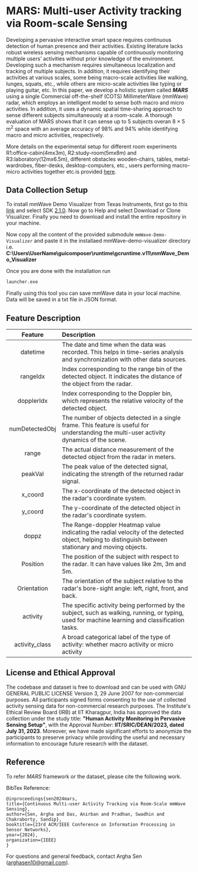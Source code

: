 # MARS: Multi-user Activity tracking via Room-scale Sensing

Developing a pervasive interactive smart space requires continuous detection of human presence and their activities. Existing literature lacks robust wireless sensing mechanisms capable of continuously monitoring multiple users’ activities without prior knowledge of the environment. Developing such a mechanism requires simultaneous localization and tracking of multiple subjects. In addition, it requires identifying their activities at various scales, some being macro-scale activities like walking, lunges, squats, etc., while others are micro-scale activities like typing or playing guitar, etc. In this paper, we develop a holistic system called <b><i>MARS</i></b> using a single Commercial off-the-shelf (COTS) MillimeterWave (mmWave) radar, which employs an intelligent model to sense both macro and micro activities. In addition, it uses a dynamic spatial time-sharing approach to sense different subjects simultaneously at a room-scale. A thorough evaluation of MARS shows that it can sense up to 5 subjects overan 8 × 5 m<sup>2</sup> space with an average accuracy of 98% and 94% while identifying macro and micro activities, respectively.

More details on the experimental setup for different room experiments R1:office-cabin(4mx3m), R2:study-room(5mx8m) and R3:laboratory(12mx6.5m), different obstacles wooden-chairs, tables, metal-wardrobes, fiber-desks, desktop-computers, etc., users performing macro-micro activities together etc.is provided [here](./activity_classifier/evaluation/more_experiments/README.md).



## Data Collection Setup

To install mmWave Demo Visualizer from Texas Instruments, first go to this [link](https://dev.ti.com/gallery/view/mmwave/mmWave_Demo_Visualizer/) and select SDK [2.1.0](https://dev.ti.com/gallery/view/mmwave/mmWave_Demo_Visualizer/ver/2.1.0/). Now go to Help and select Download or Clone Visualizer. Finally you need to download and install the entire repository in your machine.

Now copy all the content of the provided submodule `mmWave-Demo-Visualizer` and paste it in the installaed mmWave-demo-visualizer directory i.e. **C:\Users\UserName\guicomposer\runtime\gcruntime.v11\mmWave_Demo_Visualizer**

Once you are done with the installation run 
```bash
launcher.exe
```
Finally using this tool you can save mmWave data in your local machine. Data will be saved in a txt file in JSON format.

## Feature Description

| **Feature**     | **Description**                                                                                                                                            |
| :-------------: | :--------------------------------------------------------------------------------------------------------------------------------------------------------- |
| datetime        | The date and time when the data was recorded. This helps in time-series analysis and synchronization with other data sources.                        |
| rangeIdx        | Index corresponding to the range bin of the detected object. It indicates the distance of the  object from the radar.                                 |
| dopplerIdx      | Index corresponding to the Doppler bin, which represents the relative velocity of the detected object.                                               |
| numDetectedObj  | The number of objects detected in a single frame. This feature is useful for understanding  the multi-user activity dynamics of the scene.            |
| range           | The actual distance measurement of the detected object from the radar in meters.                                                                           |
| peakVal         | The peak value of the detected signal, indicating the strength of the returned radar signal.                                                               |
| x\_coord        | The x-coordinate of the detected object in the radar's coordinate system.                                                                                  |
| y\_coord        | The y-coordinate of the detected object in the radar's coordinate system.                                                                                  |
| doppz           | The Range-doppler Heatmap value indicating the radial velocity of the detected object, helping to distinguish between stationary and moving objects. |
| Position        | The position of the subject with respect to the radar. It can have values like 2m, 3m and 5m.                                                              |
| Orientation     | The orientation of the subject relative to the radar's bore-sight angle: left, right, front, and back.                                                     |
| activity        | The specific activity being performed by the subject, such as walking, running, or typing, used for machine learning and classification tasks.       |
| activity\_class | A broad categorical label of the type of activity: whether macro activity  or micro activity                                                               |


## License and Ethical Approval

The codebase and dataset is free to download and can be used with GNU GENERAL PUBLIC LICENSE Version 3, 29 June 2007 for non-commercial purposes. All participants signed forms consenting to the use of collected activity sensing data for non-commercial research purposes. The Institute's Ethical Review Board (IRB) at IIT Kharagpur, India has approved the data collection under the study title: <b>"Human Activity Monitoring in Pervasive Sensing Setup"</b>, with the Approval Number: <b>IIT/SRIC/DEAN/2023, dated July 31, 2023</b>. Moreover, we have made significant efforts to anonymize the participants to preserve privacy while providing the useful and necessary information to encourage future research with the dataset.


## Reference
To refer <i>MARS</i> framework or the dataset, please cite the following work.

BibTex Reference:
```
@inproceedings{sen2024mars, 
title={Continuous Multi-user Activity Tracking via Room-Scale mmWave Sensing}, 
author={Sen, Argha and Das, Anirban and Pradhan, Swadhin and Chakraborty, Sandip},
booktitle={23rd ACM/IEEE Conference on Information Processing in Sensor Networks},
year={2024},
organization={IEEE}
} 
```

For questions and general feedback, contact Argha Sen (arghasen10@gmail.com).